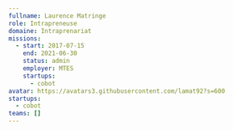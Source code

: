 ```yaml
---
fullname: Laurence Matringe
role: Intrapreneuse
domaine: Intraprenariat
missions:
  - start: 2017-07-15
    end: 2021-06-30
    status: admin
    employer: MTES
    startups:
      - cobot
avatar: https://avatars3.githubusercontent.com/lamat92?s=600
startups:
  - cobot
teams: []
---
```


